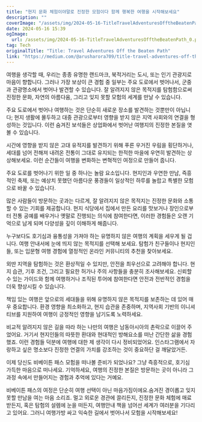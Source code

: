 ```yaml
---
title: "현지 문화 체험이야말로 진정한 모험이다 함께 행복한 여행을 시작해보세요"
description: ""
coverImage: "/assets/img/2024-05-16-TitleTravelAdventuresOfftheBeatenPath_0.png"
date: 2024-05-16 15:39
ogImage: 
  url: /assets/img/2024-05-16-TitleTravelAdventuresOfftheBeatenPath_0.png
tag: Tech
originalTitle: "Title: Travel Adventures Off the Beaten Path"
link: "https://medium.com/@arusharora709/title-travel-adventures-off-the-beaten-path-19adb734af8b"
---
```



여행을 생각할 때, 우리는 종종 유명한 랜드마크, 북적거리는 도시, 또는 인기 관광지로 마음이 향합니다. 그러나 가장 보상이 큰 경험 중 일부는 주요 도로에서 벗어나서, 군중과 관광명소에서 벗어나 발견할 수 있습니다. 잘 알려지지 않은 목적지를 탐험함으로써 진정한 문화, 자연의 아름다움, 그리고 잊지 못할 모험의 세계를 만날 수 있습니다.

주요 도로에서 벗어나 여행하는 것은 단순히 새로운 장소를 발견하는 것뿐만이 아닙니다; 현지 생활에 몰두하고 대중 관광으로부터 영향을 받지 않은 지역 사회와의 연결을 형성하는 것입니다. 이런 숨겨진 보석들은 상업화에서 벗어난 여행지의 진정한 본질을 엿볼 수 있습니다.

시간에 영향을 받지 않은 고대 유적지를 발견하기 위해 푸른 우거진 우림을 횡단하거나, 세대를 넘어 전해져 내려온 전통이 그대로 유지되는 한적한 마을에 우연히 발견하는 상상해보세요. 이런 순간들이 여행을 변화하는 변혁적인 여정으로 만들어 줍니다.

주요 도로를 벗어나기 위한 일 중 하나는 놀람 요소입니다. 현지인과 우연한 만남, 즉흥적인 축제, 또는 예상치 못했던 아름다운 풍경들이 일상적인 하루를 놀랍고 특별한 모험으로 바꿀 수 있습니다.

<div class="content-ad"></div>

많은 사람들이 방문하는 곳과는 다르게, 잘 알려지지 않은 목적지는 진정한 문화와 소통할 수 있는 기회를 제공합니다. 현지 식당에서 집에서 만든 요리를 맛보거나 장인으로부터 전통 공예를 배우거나 옛말로 진행되는 의식에 참여한다면, 이러한 경험들은 오랜 기억으로 남게 되며 다양성을 깊이 이해하게 해줍니다.

누구보다도 호기심과 융통성을 가져야 하는 유명하지 않은 여행의 계획을 세우게 될 겁니다. 여행 안내서에 눈에 띄지 않는 목적지를 선택해 보세요. 탐험가 친구들이나 현지인들, 또는 입문형 여행 경험에 열정적인 온라인 커뮤니티의 추천을 찾아보세요.

외딴 지역을 탐험하는 것은 환상적일 수 있지만, 안전을 최우선으로 고려해야 합니다. 현지 습관, 기후 조건, 그리고 필요한 허가나 주의 사항들을 충분히 조사해보세요. 신뢰할 수 있는 가이드와 함께 여행하거나 조직된 투어에 참여한다면 안전과 전반적인 경험을 더욱 향상시킬 수 있습니다.

책임 있는 여행은 앞으로의 세대들을 위해 유명하지 않은 목적지를 보존하는 데 있어 매우 중요합니다. 환경 영향을 최소화하고, 현지 습관을 존중하며, 지역사회 기반의 이니셔티브를 지원하여 여행이 긍정적인 영향을 남기도록 노력하세요.

<div class="content-ad"></div>

비교적 알려지지 않은 길을 따라 하는 나만의 여행은 남동아시아의 촌락으로 이끌어 주었어요. 거기서 현지인들의 따뜻한 환대와 현대적인 방해요소를 떠난 간단한 삶을 경험했죠. 이런 경험들 덕분에 여행에 대한 제 생각이 다시 정비되었어요. 인스타그램에서 자랑하고 싶은 명소보다 진정한 연결의 가치를 강조하는 것이 중요하단 걸 깨달았거든.

이제 당신도 비베이튼 패스 모험을 떠나볼 준비가 되었나요? 그냥 즉흥적으로, 호기심 가득한 마음으로 떠나세요. 기억하세요, 여행의 진정한 본질은 방문하는 곳이 아니라 그 과정 속에서 만들어지는 경험과 추억에 있다는 거예요.

비베이튼 패스의 여정은 단순히 여행 선택이 아닌 마음가짐이에요.숨겨진 경이롭고 잊지 못할 만남을 여는 마음 소리죠. 멀고 외로운 경관에 끌리든지, 진정한 문화 체험에 매료 받든지, 혹은 탐험의 설렘에 눈을 떠든지, 여행안내 책을 넘어선 세계가 여러분을 기다리고 있어요. 그러니 여행가방 싸고 익숙한 길에서 벗어나서 모험을 시작해보세요!